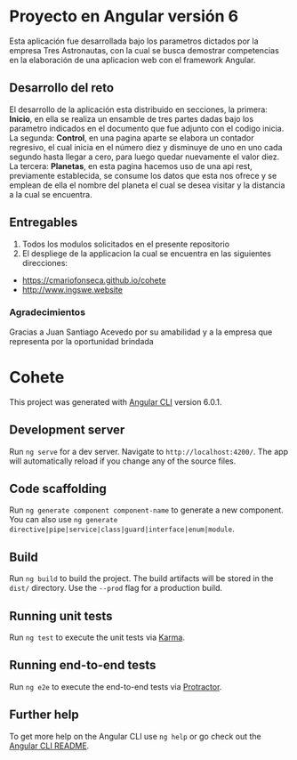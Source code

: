 # Proyecto en Angular versión 6
Esta aplicación fue desarrollada bajo los parametros dictados por la empresa Tres Astronautas, con la cual se busca demostrar competencias en la elaboración de una aplicacion web con el framework Angular.

## Desarrollo del reto
El desarrollo de la aplicación esta distribuido en secciones, la primera: **Inicio**, en ella se realiza un ensamble de tres partes dadas bajo los parametro indicados en el documento que fue adjunto con el codigo inicia.
La segunda: **Control**, en una pagina aparte se elabora un contador regresivo, el cual inicia en el número diez y disminuye de uno en uno cada segundo hasta llegar a cero, para luego quedar nuevamente el valor diez.
La tercera: **Planetas**, en esta pagina hacemos uso de una api rest, previamente establecida, se consume los datos que esta nos ofrece y se emplean de ella el nombre del planeta el cual se desea visitar y la distancia a la cual se encuentra.

## Entregables
1. Todos los modulos solicitados en el presente repositorio
2. El despliege de la applicacion la cual se encuentra en las siguientes direcciones:
  - <https://cmariofonseca.github.io/cohete>
  - <http://www.ingswe.website>

### Agradecimientos
Gracias a Juan Santiago Acevedo por su amabilidad y a la empresa que representa por la oportunidad brindada

# Cohete

This project was generated with [Angular CLI](https://github.com/angular/angular-cli) version 6.0.1.

## Development server

Run `ng serve` for a dev server. Navigate to `http://localhost:4200/`. The app will automatically reload if you change any of the source files.

## Code scaffolding

Run `ng generate component component-name` to generate a new component. You can also use `ng generate directive|pipe|service|class|guard|interface|enum|module`.

## Build

Run `ng build` to build the project. The build artifacts will be stored in the `dist/` directory. Use the `--prod` flag for a production build.

## Running unit tests

Run `ng test` to execute the unit tests via [Karma](https://karma-runner.github.io).

## Running end-to-end tests

Run `ng e2e` to execute the end-to-end tests via [Protractor](http://www.protractortest.org/).

## Further help

To get more help on the Angular CLI use `ng help` or go check out the [Angular CLI README](https://github.com/angular/angular-cli/blob/master/README.md).
